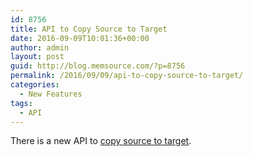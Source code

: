 ```yaml
---
id: 8756
title: API to Copy Source to Target
date: 2016-09-09T10:01:36+00:00
author: admin
layout: post
guid: http://blog.memsource.com/?p=8756
permalink: /2016/09/09/api-to-copy-source-to-target/
categories:
  - New Features
tags:
  - API
---
```

There is a new API to [copy source to target](http://wiki.memsource.com/wiki/Project_API_v3#Copy_Source_to_Target).